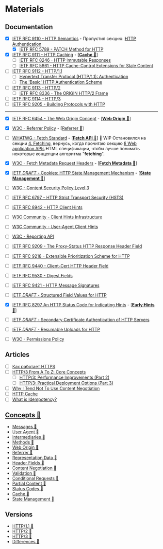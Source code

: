 # Materials

## Documentation
- [x] [IETF RFC 9110 - HTTP Semantics](https://www.rfc-editor.org/rfc/rfc9110) - Пропустил секцию: [HTTP Authentication](https://www.rfc-editor.org/rfc/rfc9110#name-http-authentication)
  - [x] [IETF RFC 5789 - PATCH Method for HTTP](https://www.rfc-editor.org/rfc/rfc5789)
- [x] [IETF RFC 9111 - HTTP Caching](https://datatracker.ietf.org/doc/rfc9111/) - [[**Cache** 📂](./concepts/cache.md)]
  - [ ] [IETF RFC 8246 - HTTP Immutable Responses](https://datatracker.ietf.org/doc/rfc8246)
  - [ ] [IETF RFC 5861 - HTTP Cache-Control Extensions for Stale Content](https://datatracker.ietf.org/doc/rfc5861)
- [ ] [IETF RFC 9112 - HTTP/1.1](https://www.rfc-editor.org/rfc/rfc9112)
  - [ ] [Hypertext Transfer Protocol (HTTP/1.1): Authentication](https://www.rfc-editor.org/rfc/rfc7235)
  - [ ] [The 'Basic' HTTP Authentication Scheme](https://www.rfc-editor.org/rfc/rfc7617)
- [ ] [IETF RFC 9113 - HTTP/2](https://datatracker.ietf.org/doc/rfc9113/)
  - [ ] [IETF RFC 8336 - The ORIGIN HTTP/2 Frame](https://datatracker.ietf.org/doc/rfc8336/)
- [ ] [IETF RFC 9114 - HTTP/3](https://www.rfc-editor.org/rfc/rfc9114)
- [ ] [IETF RFC 9205 - Building Protocols with HTTP](https://datatracker.ietf.org/doc/rfc9205/)
___
- [x] [IETF RFC 6454 - The Web Origin Concept](https://datatracker.ietf.org/doc/rfc6454/) - [[**Web Origin** 📂](./concepts/web-origin.md)]
- [x] [W3C - Referrer Policy](https://w3c.github.io/webappsec-referrer-policy/) - [[Referrer 📂](./concepts/referrer.md)]
- [ ] [WHATWG - Fetch Standard](https://fetch.spec.whatwg.org) - [[**Fetch API** 📂](./fetch-api/index.md)] 🚧 WIP Остановился на секции [4. Fetching](https://fetch.spec.whatwg.org/#fetching), вернусь, когда прочитаю секцию [8 Web application APIs](https://html.spec.whatwg.org/multipage/webappapis.html#webappapis) HTML спецификации, чтобы лучше понимать некоторые концепции алгоритма "**fetching**".
- [x] [W3C - Fetch Metadata Request Headers](https://www.w3.org/TR/fetch-metadata/) - [[**Fetch Metadata** 📂](./fetch-api/fetch-metadata.md)]
- [x] [IETF *DRAFT* - Cookies: HTTP State Management Mechanism](https://www.ietf.org/archive/id/draft-ietf-httpbis-rfc6265bis-13.html) - [[**State Management** 📂](./concepts/state-management.md)]
- [ ] [W3C - Content Security Policy Level 3](https://www.w3.org/TR/CSP3/)
- [ ] [IETF RFC 6797 - HTTP Strict Transport Security (HSTS)](https://datatracker.ietf.org/doc/html/rfc6797)
- [ ] [IETF RFC 8942 - HTTP Client Hints](https://www.rfc-editor.org/rfc/rfc8942)
- [ ] [W3C Community - Client Hints Infrastructure](https://wicg.github.io/client-hints-infrastructure)
- [ ] [W3C Community - User-Agent Client Hints](https://wicg.github.io/ua-client-hints/)
- [ ] [W3C - Reporting API](https://www.w3.org/TR/reporting-1/)
- [ ] [IETF RFC 9209 - The Proxy-Status HTTP Response Header Field](https://datatracker.ietf.org/doc/rfc9209/)
- [ ] [IETF RFC 9218 - Extensible Prioritization Scheme for HTTP](https://www.rfc-editor.org/rfc/rfc9218.html)
- [ ] [IETF RFC 9440 - Client-Cert HTTP Header Field](https://www.rfc-editor.org/rfc/rfc9440.html)
- [ ] [IETF RFC 9530 - Digest Fields](https://datatracker.ietf.org/doc/rfc9530/)
- [ ] [IETF RFC 9421 - HTTP Message Signatures](https://datatracker.ietf.org/doc/rfc9421/)
- [ ] [IETF *DRAFT* - Structured Field Values for HTTP](https://www.ietf.org/archive/id/draft-ietf-httpbis-sfbis-05.html)
- [x] [IETF RFC 8297 An HTTP Status Code for Indicating Hints](https://datatracker.ietf.org/doc/html/rfc8297) - [[**Early Hints** 📂](./concepts/early-hints.md)]
- [ ] [IETF *DRAFT* - Secondary Certificate Authentication of HTTP Servers](https://www.ietf.org/archive/id/draft-egorbaty-httpbis-secondary-server-certs-01.html)
- [ ] [IETF *DRAFT* - Resumable Uploads for HTTP](https://www.ietf.org/archive/id/draft-ietf-httpbis-resumable-upload-03.html)
- [ ] [W3C - Permissions Policy](https://w3c.github.io/webappsec-permissions-policy/)


## Articles
- [ ] [Как работает HTTPS](https://ufostation.tech/ru/posts/2023/how-does-https-work)
- [ ] [HTTP/3 From A To Z: Core Concepts](https://www.smashingmagazine.com/2021/08/http3-core-concepts-part1/)
  - [ ] [HTTP/3: Performance Improvements (Part 2)](https://www.smashingmagazine.com/2021/08/http3-performance-improvements-part2/)
  - [ ] [HTTP/3: Practical Deployment Options (Part 3)](https://www.smashingmagazine.com/2021/09/http3-practical-deployment-options-part3/)
- [ ] [Why I Tend Not To Use Content Negotiation](https://htmx.org/essays/why-tend-not-to-use-content-negotiation/)
- [ ] [HTTP Cache](https://www.chromium.org/developers/design-documents/network-stack/http-cache/)
- [ ] [What is Idempotency?](https://blog.dreamfactory.com/what-is-idempotency)

## [Concepts 📂](./concepts/index.md)
- [Messages 📂](./concepts/messages.md)
- [User Agent 📂](./concepts/user-agent.md)
- [Intermediaries 📂](./concepts/intermediaries.md)
- [Methods 📂](./concepts/methods.md)
- [Web Origin 📂](./concepts/web-origin.md)
- [Referrer 📂](./concepts/referrer.md)
- [Representation Data 📂](./concepts/representation-data.md)
- [Header Fields 📂](./concepts/headers-fields.md)
- [Content Negotiation 📂](./concepts/content-negotiation.md)
- [Validation 📂](./concepts/validation.md)
- [Conditional Requests 📂](./concepts/conditional-requests.md)
- [Partial Content 📂](./concepts/partial-content.md)
- [Status Codes 📂](./concepts/status-codes.md)
- [Cache 📂](./concepts/cache.md)
- [State Management 📂](./concepts/state-management.md)

## Versions
- [HTTP/1.1 📂](./versions/http-1.1.md)
- [HTTP/2 📂](./versions/http-2.md)
- [HTTP/3 📂](./versions/http-3.md)
- [Differences 📂](./versions/differences.md)
